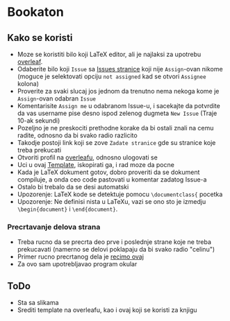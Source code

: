 # Bookaton

## Kako se koristi
- Moze se koristiti bilo koji LaTeX editor, ali je najlaksi za upotrebu
[overleaf](https://www.overleaf.com).
- Odaberite bilo koji `Issue` sa [Issues stranice](https://github.com/dimchee/BookatonTest/issues)
koji nije `Assign`-ovan nikome (moguce je selektovati opciju `not assigned` kad se otvori `Assignee` kolona)
- Proverite za svaki slucaj jos jednom da trenutno nema nekoga kome je `Assign`-ovan odabran `Issue`
- Komentarisite `Assign me` u odabranom Issue-u, i sacekajte da potvrdite da vas username
pise desno ispod zelenog dugmeta `New Issue` (Traje 10-ak sekundi)
- Pozeljno je ne preskociti prethodne korake da bi ostali znali na cemu radite,
odnosno da bi svako radio razlicito
- Takodje postoji link koji se zove `Zadate stranice` gde su stranice koje treba prekucati
- Otvoriti profil na [overleafu](https://www.overleaf.com), odnosno ulogovati se
- Uci u ovaj [Template](https://www.overleaf.com/read/yzxzjbfjcxjx), iskopirati ga, i rad moze da pocne
- Kada je LaTeX dokument gotov, dobro proveriti da se dokument compiluje, a onda ceo code pastovati
u komentar zadatog Issue-a
- Ostalo bi trebalo da se desi automatski
- Upozorenje: LaTeX kode se detektuje pomocu `\documentclass{` pocetka
- Upozorenje: Ne definisi nista u LaTeXu, vazi se ono sto je izmedju
`\begin{document}` i `\end{document}`.

### Precrtavanje delova strana
- Treba rucno da se precrta deo prve i poslednje strane koje ne treba prekucavati
(namerno se delovi poklapaju da bi svako radio "celinu")
- Primer rucno precrtanog dela je [recimo ovaj](Parts/0465-0470.pdf)
- Za ovo sam upotrebljavao program okular

## ToDo
- Sta sa slikama
- Srediti template na overleafu, kao i ovaj koji se koristi za knjigu 

